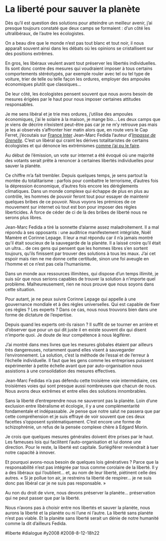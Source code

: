 # La liberté pour sauver la planète

Dès qu’il est question des solutions pour atteindre un meilleur avenir, j’ai presque toujours constaté que deux camps se formaient : d’un côté les ultralibéraux, de l’autre les écologistes.

On a beau dire que le monde n’est pas tout blanc et tout noir, il nous apparaît souvent ainsi dans les débats où les opinions se cristallisent sur des positions extrêmes.

En gros, les libéraux veulent avant tout préserver les libertés individuelles. Ils sont donc contre des mesures qui voudraient imposer à tous certains comportements stéréotypés, par exemple rouler avec tel ou tel type de voiture, trier de telle ou telle façon les ordures, employer des ampoules économiques plutôt que classiques…

De leur côté, les écologistes pensent souvent que nous avons besoin de mesures érigées par le haut pour nous imposer certaines attitudes responsables.

Je me sens libéral et je trie mes ordures, j’utilise des ampoules économiques, j’ai le solaire à la maison, je mange bio… Les deux camps que je viens de décrire n’existent peut-être pas car je ne m’y retrouve pas mais je les ai observés s’affronter hier matin alors que, en route vers le Cap Ferret, j’écoutais sur [France Inter](http://master.radio-france.fr/franceinter/em/ete/cavousderange/index.php?id=70306) Jean-Marc Fedida l’auteur d’[*Impasse de Grenelle*](http://www.amazon.fr/Impasses-Grenelle-perversit%C3%A9-Jean-Marc-F%C3%A9dida/dp/2841149501). C’est un libéral qui craint les dérives totalitaristes de certains écologistes et qui dénonce les extrémismes [comme j’ai pu le faire](../../2007/12/le-mythe-du-changement-climatique-a-venir.md).

Au début de l’émission, un vote sur internet a été évoqué où une majorité des votants serait prête à renoncer à certaines libertés individuelles pour sauver la planète.

Ce chiffre m’a fait trembler. Depuis quelques temps, je sens partout la montée du totalitarisme : parfois pour combattre le terrorisme, d’autres fois la dépression économique, d’autres fois encore les dérèglements climatiques. Dans un monde complexe qui échappe de plus en plus au contrôle, les hommes de pouvoir feront tout pour essayer de maintenir quelques bribes de ce pouvoir. Nous voyons les prémices de ce mouvement sur internet où tout est bon pour imposer des règles liberticides. À force de céder de ci de là des bribes de liberté nous ne serons plus libres.

Jean-Marc Fedida a tiré la sonnette d’alarme assez maladroitement. Il a mal répondu à ses opposants : une auditrice manifestement intégriste, Noël Mamère et Corinne Lepage. Il leur a mal répondu car il n’a jamais montré qu’il était soucieux de la sauvegarde de la planète. Il a laissé croire qu’il était un ultra… de ces gens qui pensent que les hommes libres s’en sortent toujours, qu’ils finissent par trouver des solutions à tous les maux. J’ai cet espoir mais rien ne me donne cette certitude, sinon une foi aveugle en l’homme et ce n’est pas cela l’humanisme.

Dans un monde aux ressources illimitées, qui dispose d’un temps illimité, je suis sûr que nous serions capables de trouver la solution à n’importe quel problème. Malheureusement, rien ne nous prouve que nous soyons dans cette situation.

Pour autant, je ne peux suivre Corinne Lepage qui appelle à une gouvernance mondiale et à des règles universelles. Qui est capable de fixer ces règles ? Les experts ? Dans ce cas, nous nous trouvons bien dans une forme de dictature de l’expertise.

Depuis quand les experts ont-ils raison ? Il suffit de se tourner en arrière et d’observer que pour un qui dit juste il en existe souvent dix qui disent n’importe quoi. Je doute de leur compétence à nous légiférer.

J’ai montré dans mes livres que les mesures globales étaient par ailleurs très dangereuses, notamment quand elles visent à sauvegarder l’environnement. La solution, c’est la méthode de l’essai et de l’erreur à l’échelle individuelle. Il faut que les gens comme les entreprises puissent expérimenter à petite échelle avant que par auto-organisation nous assistions à une consolidation des mesures effectives.

Jean-Marc Fedidas n’a pas défendu cette troisième voie intermédiaire, ces troisièmes voies qui sont presque aussi nombreuses que chacun de nous. Nous avons deux extrêmes et entre elles des solutions innombrables.

Sans la liberté d’entreprendre nous ne sauveront pas la planète. Loin d’une exclusion entre libéralisme et écologie, il y a une complémentarité fondamentale et indépassable. Je pense que notre salut ne passera que par cette compréhension et je suis effrayé de voir souvent que ces deux facettes s’opposent systématiquement. C’est encore une forme de schizophrénie, un refus de la pensée complexe chère à Edgard Morin.

Je crois que quelques mesures générales doivent être prises par le haut. Les fameuses lois qui facilitent l’auto-organisation et lui donne une direction. Pour le reste, la liberté est capitale. Surlégiférer reviendrait à tuer notre capacité à innover.

Et pourquoi avons-nous besoin de quelques lois génératives ? Parce que la responsabilité n’est pas intégrée par tous comme corolaire de la liberté. Il y a des libéraux qui l’oublient… et, au nom de leur liberté, piétinent celle des autres. « Si je pollue ton air, je restreins ta liberté de respirer… je ne suis donc pas libéral car je ne suis pas responsable. »

Au non du droit de vivre, nous devons préserver la planète… préservation qui ne peut passer que par la liberté.

Nous n’avons pas à choisir entre nos libertés et sauver la planète, nous aurons la liberté et la planète ou ni l’une ni l’autre. La liberté sans planète n’est pas viable. Et la planète sans liberté serait un dénie de notre humanité comme la dit d’ailleurs Fedida.

#liberte #dialogue #y2008 #2008-8-12-18h22
